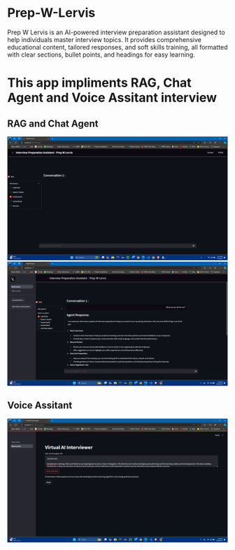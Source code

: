 # Prep-W-Lervis
Prep W Lervis is an AI-powered interview preparation assistant designed to help individuals master interview topics. It provides comprehensive educational content, tailored responses, and soft skills training, all formatted with clear sections, bullet points, and headings for easy learning.

# This app impliments RAG, Chat Agent and Voice Assitant interview

## RAG and Chat Agent

![Alt Text](https://github.com/Utkarsh13tiwari/Prep-W-Lervis/blob/main/UI%20Agent%201)
![Alt Text](https://github.com/Utkarsh13tiwari/Prep-W-Lervis/blob/main/UI%20Agent%202)

## Voice Assitant 
![Alt Text](https://github.com/Utkarsh13tiwari/Prep-W-Lervis/blob/main/UI%20Voice%20Assitant)
